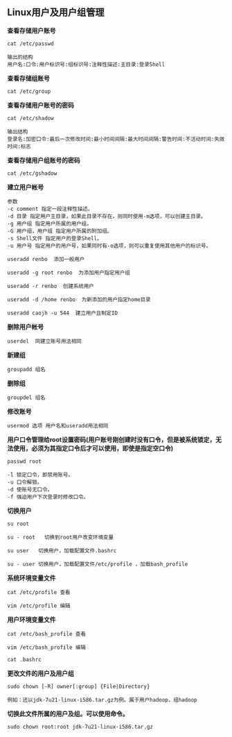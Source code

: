 ## Linux用户及用户组管理<br/>

**查看存储用户账号**
```
cat /etc/passwd

输出的结构
用户名:口令:用户标识号:组标识号:注释性描述:主目录:登录Shell
```

**查看存储组账号**
```
cat /etc/group  
```

**查看存储用户账号的密码**
```
cat /etc/shadow   

输出结构
登录名:加密口令:最后一次修改时间:最小时间间隔:最大时间间隔:警告时间:不活动时间:失效时间:标志
```
  
**查看存储用户组账号的密码**
```
cat /etc/gshadow  
```


**建立用户帐号**
```
参数
-c comment 指定一段注释性描述。
-d 目录 指定用户主目录，如果此目录不存在，则同时使用-m选项，可以创建主目录。
-g 用户组 指定用户所属的用户组。
-G 用户组，用户组 指定用户所属的附加组。
-s Shell文件 指定用户的登录Shell。
-u 用户号 指定用户的用户号，如果同时有-o选项，则可以重复使用其他用户的标识号。

useradd renbo  添加一般用户

useradd -g root renbo  为添加用户指定用户组

useradd -r renbo  创建系统用户

useradd -d /home renbo  为新添加的用户指定home目录

useradd caojh -u 544  建立用户且制定ID
```

**删除用户帐号**
```
userdel  同建立账号用法相同 

```
 **新建组**
 ```
groupadd 组名
 ```

**删除组**
```
groupdel 组名
```

**修改账号**
```
usermod 选项 用户名和useradd用法相同
```

**用户口令管理给root设置密码(用户账号刚创建时没有口令，但是被系统锁定，无法使用，必须为其指定口令后才可以使用，即使是指定空口令)**
```
passwd root 

-l 锁定口令，即禁用账号。
-u 口令解锁。
-d 使账号无口令。
-f 强迫用户下次登录时修改口令。
```

**切换用户**
```
su root 

su - root   切换到root用户改变环境变量

su user   切换用户，加载配置文件.bashrc

su - user 切换用户，加载配置文件/etc/profile ，加载bash_profile
```


**系统环境变量文件**
```
cat /etc/profile 查看

vim /etc/profile 编辑
```

**用户环境变量文件**
```
cat /etc/bash_profile 查看

vim /etc/bash_profile 编辑

cat .bashrc
```


**更改文件的用户及用户组**
```
sudo chown [-R] owner[:group] {File|Directory}

例如：还以jdk-7u21-linux-i586.tar.gz为例。属于用户hadoop，组hadoop

```

**切换此文件所属的用户及组。可以使用命令。**
```
sudo chown root:root jdk-7u21-linux-i586.tar.gz
```







